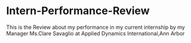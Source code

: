 # Intern-Performance-Review
This is the Review about my performance in my current internship by my Manager Ms.Clare Savaglio at 
Applied Dynamics International,Ann Arbor
